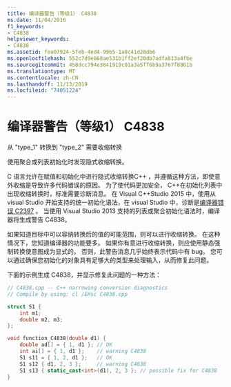 ```yaml
---
title: 编译器警告（等级1） C4838
ms.date: 11/04/2016
f1_keywords:
- C4838
helpviewer_keywords:
- C4838
ms.assetid: fea07924-5feb-4ed4-99b5-1a8c41d28db6
ms.openlocfilehash: 552c7d9e868ae531b1ff2ef20db7adfa813a4fbe
ms.sourcegitcommit: 458dcc794e3841919c01a3a5ff6b9a3767f8861b
ms.translationtype: MT
ms.contentlocale: zh-CN
ms.lasthandoff: 11/13/2019
ms.locfileid: "74051224"
---
```

# <a name="compiler-warning-level-1-c4838"></a>编译器警告（等级1） C4838

从 "type_1" 转换到 "type_2" 需要收缩转换

使用聚合或列表初始化时发现隐式收缩转换。

C 语言允许在赋值和初始化中进行隐式收缩转换C++ ，并遵循这种方法，即使意外收缩是导致许多代码错误的原因。 为了使代码更加安全， C++在初始化列表中出现收缩转换时，标准需要诊断消息。 在 Visual C++Studio 2015 中，使用从 visual Studio 开始支持的统一初始化语法，在 visual Studio 中，诊断是[编译器错误 C2397](../../error-messages/compiler-errors-1/compiler-error-c2397.md) 。 当使用 Visual Studio 2013 支持的列表或聚合初始化语法时，编译器将生成警告 C4838。

如果知道目标中可以容纳转换后的值的可能范围，则可以进行收缩转换。 在这种情况下，您知道编译器的功能要多。 如果你有意进行收缩转换，则应使用静态强制转换使意图成为显式的。 否则，此警告消息几乎始终表示代码中有 bug。 您可以通过确保您初始化的对象具有足够大的类型来处理输入，从而修复此问题。

下面的示例生成 C4838，并显示修复此问题的一种方法：

```cpp
// C4838.cpp -- C++ narrowing conversion diagnostics
// Compile by using: cl /EHsc C4838.cpp

struct S1 {
    int m1;
    double m2, m3;
};

void function_C4838(double d1) {
    double ad[] = { 1, d1 }; // OK
    int ai[] = { 1, d1 };    // warning C4838
    S1 s11 = { 1, 2, d1 };   // OK
    S1 s12 { d1, 2, 3 };     // warning C4838
    S1 s13 { static_cast<int>(d1), 2, 3 }; // possible fix for C4838
}
```